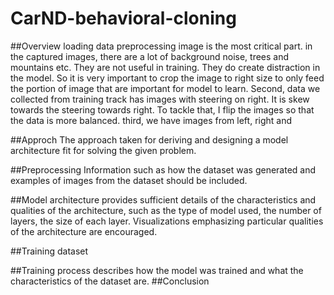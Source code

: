 # CarND-behavioral-cloning

##Overview
loading data
preprocessing image is the most critical part. in the captured images, there are a lot of background noise, trees and mountains  etc. They are not useful in training. They do create distraction in the model. So it is very important to crop the image to right size to only feed the portion of image that are important for model to learn. Second, data we collected from training track has images with steering on right. It is skew towards the steering towards right. To tackle that, I flip the images so that the data is more balanced. third, we have images from left, right and 

##Approch
The approach taken for deriving and designing a model architecture fit for solving the given problem.

##Preprocessing
Information such as how the dataset was generated and examples of images from the dataset should be included.

##Model architecture
provides sufficient details of the characteristics and qualities of the architecture, such as the type of model used, the number of layers, the size of each layer. Visualizations emphasizing particular qualities of the architecture are encouraged.


##Training dataset 

##Training process
describes how the model was trained and what the characteristics of the dataset are.
##Conclusion
